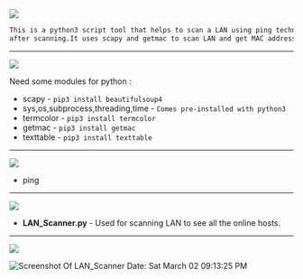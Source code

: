 
<img src="https://via.placeholder.com/1270x120/0d1117/fffff?text=LAN+Scanner" />

```html
This is a python3 script tool that helps to scan a LAN using ping technique and also displays an ARP table
after scanning.It uses scapy and getmac to scan LAN and get MAC address respectively.
```
---------------------------------------------------------------------------------------------------------------------------------------------------

<img src="https://via.placeholder.com/1270x120/0d1117/BFFF00?text=EXTRA+REQUIREMENTS+FOR+PYTHON" />


Need some modules for python : 

* scapy  - `pip3 install beautifulsoup4`
* sys,os,subprocess,threading,time - `Comes pre-installed with python3`
* termcolor - `pip3 install termcolor`
* getmac - `pip3 install getmac`
* texttable - `pip3 install texttable`

---------------------------------------------------------------------------------------------------------------------------------------

<img src="https://via.placeholder.com/1270x120/0d1117/BFFF00?text=EXTRA+TOOLS+REQUIRED" />

* ping

---------------------------------------------------------------------------------------------------------------------------------------------------

<img src="https://via.placeholder.com/1270x120/0d1117/BFFF00?text=FUNCTIONALITIES" />

* **LAN_Scanner.py** - Used for scanning LAN to see all the online hosts.

---------------------------------------------------------------------------------------------------------------------------------------------------

<img src="https://via.placeholder.com/1270x120/0d1117/BFFF00?text=SCREENSHOT+OF+THE+SCRIPT" />

![Screenshot Of LAN_Scanner Date: Sat March 02 09:13:25 PM](https://i.imgur.com/nv2cTRQ.png)
